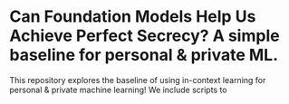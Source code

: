 # Can Foundation Models Help Us Achieve Perfect Secrecy? A simple baseline for personal & private ML.

This repository explores the baseline of using in-context learning for personal & private machine learning! We include scripts to